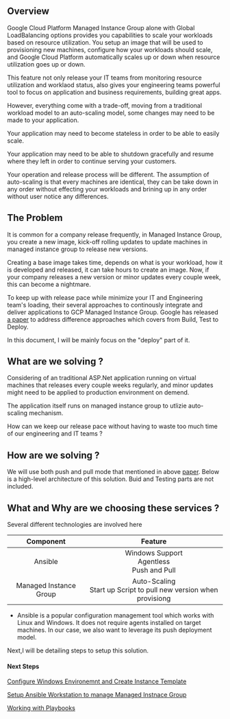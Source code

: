 ## Overview

Google Cloud Platform Managed Instance Group alone with Global LoadBalancing options provides you capabilities to scale your workloads based on resource utilization. You setup an image that will be used to provisioning new machines, configure how your workloads should scale, and Google Cloud Platform automatically scales up or down when resource utilization goes up or down.

This feature not only release your IT teams from monitoring resource utilization and worklaod status, also gives your engineering teams powerful tool to focus on application and business requirements, building great apps.

However, everything come with a trade-off, moving from a traditional workload model to an auto-scaling model, some changes may need to be made to your application.

Your application may need to become stateless in order to be able to easily scale.

Your application may need to be able to shutdown gracefully and resume where they left in order to continue serving your customers.

Your operation and release process will be different. The assumption of auto-scaling is that every machines are identical, they can be take down in any order without effecting your workloads and brining up in any order without user notice any differences. 

## The Problem

It is common for a company release frequently, in Managed Instance Group, you create a new image, kick-off rolling updates to update machines in managed instance group to release new versions.

Creating a base image takes time, depends on what is your workload, how it is developed and released, it can take hours to create an image. Now, if your company releases a new version or minor updates every couple week, this can become a nightmare.

To keep up with release pace while minimize your IT and Engineering team's loading, their several approaches to continously integrate and deliver applications to GCP Managed Instance Group. Google has released [a paper](https://cloud.google.com/solutions/deploy-dotnet-applications) to address difference approaches which covers from Build, Test to Deploy.

In this document, I will be mainly focus on the "deploy" part of it.

## What are we solving ?

Considering of an traditional ASP.Net application running on virtual machines that releases every couple weeks regularly, and minor updates might need to be applied to production environment on demend.

The application itself runs on managed instance group to utlizie auto-scaling mechanism.

How can we keep our release pace without having to waste too much time of our engineering and IT teams ?

## How are we solving ?

We will use both push and pull mode that mentioned in above [paper](https://cloud.google.com/solutions/deploy-dotnet-applications). Below is a high-level architecture of this solution. Buid and Testing parts are not included.

## What and Why are we choosing these services ?

Several different technologies are involved here

|Component|Feature|
|:--:|:--:|
|Ansible|Windows Support <br/>Agentless<br/>Push and Pull<br/>|
|Managed Instance Group|Auto-Scaling<br/>Start up Script to pull new version when provisiong|

-   Ansible is a popular configuration management tool which works with Linux and Windows. It does not require agents installed on target machines. In our case, we also want to leverage its push deployment model.

Next,I will be detailing steps to setup this solution.

#### Next Steps
[Configure Windows Environemnt and Create Instance Template](./setup-windows-host-image.md)

[Setup Ansible Workstation to manage Managed Instnace Group](./setup-ubuntu-ansible-server.md)

[Working with Playbooks](./setup-playbooks.md)